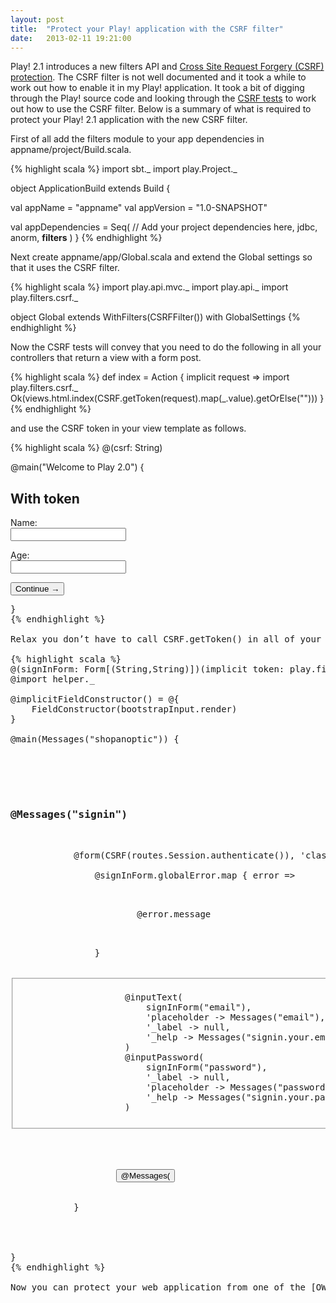 ```yaml
---
layout: post
title:  "Protect your Play! application with the CSRF filter"
date:   2013-02-11 19:21:00
---
```


Play! 2.1 introduces a new filters API and [Cross Site Request Forgery (CSRF) protection](http://www.playframework.com/documentation/2.1.0/Highlights).  The CSRF filter is not well documented and it took a while to work out how to enable it in my Play! application.  It took a bit of digging through the Play! source code and looking through the [CSRF tests](https://github.com/playframework/Play20/tree/master/framework/test/csrftest-scala) to work out how to use the CSRF filter.  Below is a summary of what is required to protect your Play! 2.1 application with the new CSRF filter.

First of all add the filters module to your app dependencies in appname/project/Build.scala.

{% highlight scala %}
import sbt._
import play.Project._

object ApplicationBuild extends Build {

  val appName         = "appname"
  val appVersion      = "1.0-SNAPSHOT"

  val appDependencies = Seq(
    // Add your project dependencies here,
    jdbc,
    anorm,
    <strong>filters</strong>
  )
}
{% endhighlight %}

Next create appname/app/Global.scala and extend the Global settings so that it uses the CSRF filter.

{% highlight scala %}
import play.api.mvc._
import play.api._
import play.filters.csrf._

object Global extends WithFilters(CSRFFilter()) with GlobalSettings
{% endhighlight %}

Now the CSRF tests will convey that you need to do the following in all your controllers that return a view with a form post.

{% highlight scala %}
def index = Action { implicit request =>
  import play.filters.csrf._
  Ok(views.html.index(CSRF.getToken(request).map(_.value).getOrElse("")))
}
{% endhighlight %}

and use the CSRF token in your view template as follows.

{% highlight scala %}
@(csrf: String)

@main("Welcome to Play 2.0") {</pre>
<style type="text/css" media="screen"><!--
      label{display: block}

--></style>
<div>
<h2>With token</h2>
<form accept-charset="utf-8" action="@routes.Application.save()?csrfToken=@csrf" method="post">
<label for="name">Name:</label><input id="name" type="text" name="name" value="" />

<label for="age">Age:</label><input id="age" type="text" name="age" value="" />

<input type="submit" value="Continue →" /></form></div>
<pre>
}
{% endhighlight %}

Relax you don’t have to call CSRF.getToken() in all of your controllers that present a form.  Fortunately there is a CSRF view helper that takes an implicit token so that you won’t need to set up the token in your controller and pass it to the view.  Instead you just have to declare the implicit token in the view and wrap your post action with the CSRF helper function as follows.

{% highlight scala %}
@(signInForm: Form[(String,String)])(implicit token: play.filters.csrf.CSRF.Token)
@import helper._

@implicitFieldConstructor() = @{
    FieldConstructor(bootstrapInput.render)
}

@main(Messages("shopanoptic")) {
    <div class="offset3 span6">
        <div class="well">
            <h3>@Messages("signin")</h3>

            @form(CSRF(routes.Session.authenticate()), 'class -> "form-vertical") {

                @signInForm.globalError.map { error =>
                    <p class="error">
                        <span class="label important">@error.message</span>
                    </p>
                }

                <fieldset>
                    @inputText(
                        signInForm("email"),
                        'placeholder -> Messages("email"),
                        '_label -> null,
                        '_help -> Messages("signin.your.email")
                    )
                    @inputPassword(
                        signInForm("password"),
                        '_label -> null,
                        'placeholder -> Messages("password"),
                        '_help -> Messages("signin.your.password")
                    )
                </fieldset>

                <div class="form-actions">
                    <input type="submit" class="btn btn-primary" value="@Messages("signin")">
                </div>
            }
        </div>
    </div>
}
{% endhighlight %}

Now you can protect your web application from one of the [OWASP Top 10 security vulnerabilities](https://www.owasp.org/index.php/Top_10_2010-A5).
